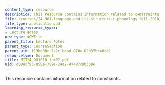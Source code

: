 ```yaml
---
content_type: resource
description: This resource contains information related to constraints.
file: /courses/24-901-language-and-its-structure-i-phonology-fall-2010/d08ecf93858a789a24a247497c8b339e_MIT24_901F10_lec07.pdf
file_type: application/pdf
learning_resource_types:
- Lecture Notes
ocw_type: OCWFile
parent_title: Lecture Notes
parent_type: CourseSection
parent_uid: f13bd08c-1a2c-bead-070e-02b37bc48ce1
resourcetype: Document
title: MIT24_901F10_lec07.pdf
uid: d08ecf93-858a-789a-24a2-47497c8b339e
---
```

This resource contains information related to constraints.

